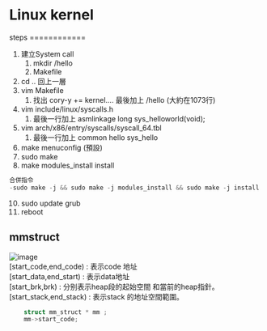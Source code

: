 # Linux kernel
steps ============ <br>
1. 建立System call 
	1. mkdir /hello
	2. Makefile
2. cd .. 回上一層
3. vim Makefile
	1. 找出 cory-y += kernel.... 最後加上 /hello (大約在1073行)
4. vim include/linux/syscalls.h
	1. 最後一行加上 asmlinkage long sys_helloworld(void);
5. vim arch/x86/entry/syscalls/syscall_64.tbl
	1. 最後一行加上 common hello sys_hello
6. make menuconfig (預設)
7. sudo make
8. make modules_install install
```C
合併指令
-sudo make -j && sudo make -j modules_install && sudo make -j install
```
10. sudo update grub
11. reboot

## mmstruct <br>
![image](https://user-images.githubusercontent.com/49525437/201509271-72ed68cf-449f-46d5-88c8-2bb31e4bcbba.png)<br>
[start_code,end_code) : 表示code 地址 <br>
[start_data,end_start) : 表示data地址 <br>
[start_brk,brk) : 分别表示heap段的起始空間 和當前的heap指針。 <br>
[start_stack,end_stack) : 表示stack 的地址空間範圍。 <br>


```C
	struct mm_struct * mm ;
	mm->start_code;
```

	
	
